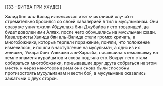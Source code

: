 [[33 - БИТВА ПРИ УХУДЕ]]

Халид бин аль-Валид использовал этот счастливый случай и стремительно бросился со своей кавалерией в тыл к мусульманам. Они сразу же уничтожили Абдуллаха бин Джубайра и его товарищей, да будет доволен ими Аллах, после чего обрушились на мусульман сзади. Кавалеристы Халида бин аль-Валида стали громко кричать, а многобожники, которые терпели поражение, поняли, что положение изменилось, и пошли в наступление на мусульман, а одна из их женщин, ‘Умара бинт Алькама аль-Харсийа, поспешила к лежавшему на земле знамени курайшитов и снова подняла его. Вокруг него стали собираться многобожники, призывавшие друг друга собраться на этом месте, и через некоторое время они снова были способны противостоять мусульманам и вести бой, а мусульмане оказались зажатыми с двух сторон.

